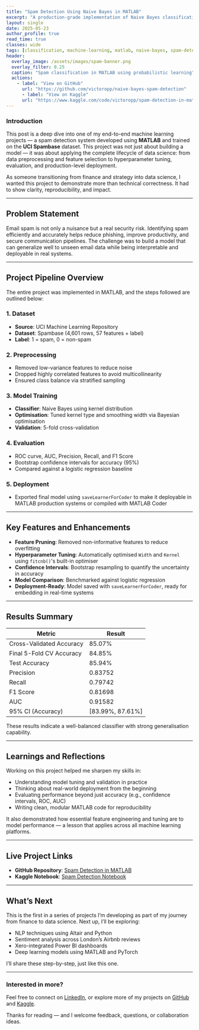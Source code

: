 ```yaml
---
title: "Spam Detection Using Naive Bayes in MATLAB"
excerpt: "A production-grade implementation of Naive Bayes classification on the UCI Spambase dataset — including kernel tuning, cross-validation, performance metrics, and real-world deployment with MATLAB."
layout: single
date: 2025-05-23
author_profile: true
read_time: true
classes: wide
tags: [classification, machine-learning, matlab, naive-bayes, spam-detection, nlp, automation, portfolio]
header:
  overlay_image: /assets/images/spam-banner.png
  overlay_filter: 0.25
  caption: "Spam classification in MATLAB using probabilistic learning"
  actions:
    - label: "View on GitHub"
      url: "https://github.com/victoropp/naive-bayes-spam-detection"
      - label: "View on Kaggle"
      url: "https://www.kaggle.com/code/victoropp/spam-detection-in-matlab-naive-bayes-classifier/edit"
---
```


### Introduction

This post is a deep dive into one of my end-to-end machine learning projects — a spam detection system developed using **MATLAB** and trained on the **UCI Spambase** dataset. This project was not just about building a model — it was about applying the complete lifecycle of data science: from data preprocessing and feature selection to hyperparameter tuning, evaluation, and production-level deployment.

As someone transitioning from finance and strategy into data science, I wanted this project to demonstrate more than technical correctness. It had to show clarity, reproducibility, and impact.

---

## Problem Statement

Email spam is not only a nuisance but a real security risk. Identifying spam efficiently and accurately helps reduce phishing, improve productivity, and secure communication pipelines. The challenge was to build a model that can generalize well to unseen email data while being interpretable and deployable in real systems.

---

## Project Pipeline Overview

The entire project was implemented in MATLAB, and the steps followed are outlined below:

### 1. Dataset

- **Source**: UCI Machine Learning Repository  
- **Dataset**: Spambase (4,601 rows, 57 features + label)
- **Label**: 1 = spam, 0 = non-spam

### 2. Preprocessing

- Removed low-variance features to reduce noise
- Dropped highly correlated features to avoid multicollinearity
- Ensured class balance via stratified sampling

### 3. Model Training

- **Classifier**: Naive Bayes using kernel distribution
- **Optimisation**: Tuned kernel type and smoothing width via Bayesian optimisation
- **Validation**: 5-fold cross-validation

### 4. Evaluation

- ROC curve, AUC, Precision, Recall, and F1 Score
- Bootstrap confidence intervals for accuracy (95%)
- Compared against a logistic regression baseline

### 5. Deployment

- Exported final model using `saveLearnerForCoder` to make it deployable in MATLAB production systems or compiled with MATLAB Coder

---

## Key Features and Enhancements

- **Feature Pruning**: Removed non-informative features to reduce overfitting
- **Hyperparameter Tuning**: Automatically optimised `Width` and `Kernel` using `fitcnb()`'s built-in optimiser
- **Confidence Intervals**: Bootstrap resampling to quantify the uncertainty in accuracy
- **Model Comparison**: Benchmarked against logistic regression
- **Deployment-Ready**: Model saved with `saveLearnerForCoder`, ready for embedding in real-time systems

---

## Results Summary

| Metric            | Result        |
|-------------------|---------------|
| Cross-Validated Accuracy | 85.07%      |
| Final 5-Fold CV Accuracy | 84.85%      |
| Test Accuracy     | 85.94%        |
| Precision         | 0.83752       |
| Recall            | 0.79742       |
| F1 Score          | 0.81698       |
| AUC               | 0.91582       |
| 95% CI (Accuracy) | [83.99%, 87.61%] |

These results indicate a well-balanced classifier with strong generalisation capability.

---

## Learnings and Reflections

Working on this project helped me sharpen my skills in:

- Understanding model tuning and validation in practice
- Thinking about real-world deployment from the beginning
- Evaluating performance beyond just accuracy (e.g., confidence intervals, ROC, AUC)
- Writing clean, modular MATLAB code for reproducibility

It also demonstrated how essential feature engineering and tuning are to model performance — a lesson that applies across all machine learning platforms.

---

## Live Project Links

- **GitHub Repository**: [Spam Detection in MATLAB](https://github.com/victoropp/naive-bayes-spam-detection)  
- **Kaggle Notebook**: [Spam Detection Notebook](https://www.kaggle.com/code/victoropp/spam-detection-in-matlab-naive-bayes-classifier)

---

## What’s Next

This is the first in a series of projects I’m developing as part of my journey from finance to data science. Next up, I’ll be exploring:

- NLP techniques using Altair and Python
- Sentiment analysis across London’s Airbnb reviews
- Xero-integrated Power BI dashboards
- Deep learning models using MATLAB and PyTorch

I’ll share these step-by-step, just like this one.

---

### Interested in more?

Feel free to connect on [LinkedIn](https://www.linkedin.com/in/victor-collins-oppon-fcca-mba-bsc-01541019/), or explore more of my projects on [GitHub](https://github.com/victoropp) and [Kaggle](https://www.kaggle.com/victoropp).

Thanks for reading — and I welcome feedback, questions, or collaboration ideas.
